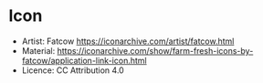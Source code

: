 # Icon

- Artist: Fatcow https://iconarchive.com/artist/fatcow.html
- Material: https://iconarchive.com/show/farm-fresh-icons-by-fatcow/application-link-icon.html
- Licence: CC Attribution 4.0
